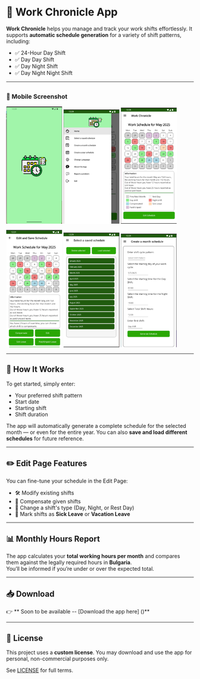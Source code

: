 # 📅 Work Chronicle App

**Work Chronicle** helps you manage and track your work shifts effortlessly. It supports **automatic schedule generation** for a variety of shift patterns, including:

- ✅ 24-Hour Day Shift  
- ✅ Day Day Shift  
- ✅ Day Night Shift  
- ✅ Day Night Night Shift  

---

## <h3>📱 Mobile Screenshot</h3>
<p>
<img src="https://github.com/RadoslavNikolov23/Work-Chronicle/blob/main/Screenshots/Screenshot%202025%2001.png" width="150" />
<img src="https://github.com/RadoslavNikolov23/Work-Chronicle/blob/main/Screenshots/Screenshot%202025%2002.png" width="150" />
<img src="https://github.com/RadoslavNikolov23/Work-Chronicle/blob/main/Screenshots/Screenshot%202025%2003.png" width="150" />
</p>
<p>
<img src="https://github.com/RadoslavNikolov23/Work-Chronicle/blob/main/Screenshots/Screenshot%202025%2004.png" width="150" />
<img src="https://github.com/RadoslavNikolov23/Work-Chronicle/blob/main/Screenshots/Screenshot%202025%2005.png" width="150" />
<img src="https://github.com/RadoslavNikolov23/Work-Chronicle/blob/main/Screenshots/Screenshot%202025%2006.png" width="150"/> 
</p>

---

## 🔧 How It Works

To get started, simply enter:

- Your preferred shift pattern  
- Start date  
- Starting shift  
- Shift duration  

The app will automatically generate a complete schedule for the selected month — or even for the entire year. You can also **save and load different schedules** for future reference.

---

## ✏️ Edit Page Features

You can fine-tune your schedule in the Edit Page:

- 🛠️ Modify existing shifts  
- 🔄 Compensate given shifts  
- 🔁 Change a shift's type (Day, Night, or Rest Day)  
- 📅 Mark shifts as **Sick Leave** or **Vacation Leave**  

---

## 📊 Monthly Hours Report

The app calculates your **total working hours per month** and compares them against the legally required hours in **Bulgaria**.  
You’ll be informed if you’re under or over the expected total.

---

## 📥 Download

👉 ** Soon to be available -- [Download the app here] ()**  

---

## 📄 License

This project uses a **custom license**. You may download and use the app for personal, non-commercial purposes only.  

See [LICENSE](CUSTOM_LICENSE.txt) for full terms.
